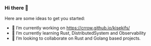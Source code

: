 ### Hi there 👋

Here are some ideas to get you started:

- 🔭 I’m currently working on https://crrow.github.io/kisekifs/
- 🌱 I’m currently learning Rust, DistributedSystem and Observability
- 👯 I’m looking to collaborate on Rust and Golang based projects.

